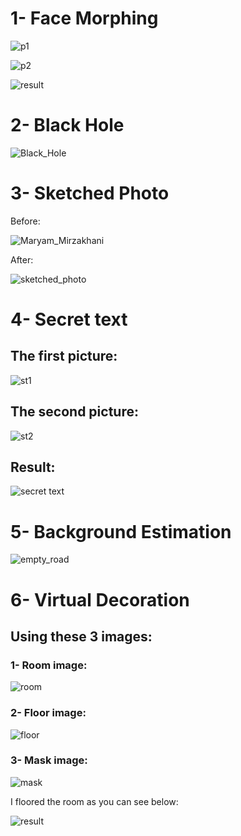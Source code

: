 # 1- Face Morphing
![p1](anoushe_ansari.jpg)

![p2](Homa_Sarshar.jpg)

![result](morph_result.jpg)

# 2- Black Hole
![Black_Hole](Black_Hole.jpg)


# 3- Sketched Photo
Before:

![Maryam_Mirzakhani](Maryam_Mirzakhani.jpg)


After:

![sketched_photo](sketched_photo.jpg)


# 4- Secret text
## The first picture:

![st1](st1.jpg)

## The second picture:

![st2](st2.jpg)

## Result:

![secret text](secret_text.jpg)


# 5- Background Estimation
![empty_road](empty_road.jpg)

# 6- Virtual Decoration

## Using these 3 images:

### 1- Room image:
![room](vd1.jpg)


### 2- Floor image:
![floor](vd2.jpg)


### 3- Mask image:
![mask](vd3.jpg)

I floored the room as you can see below:

![result](floored_room.jpg)

